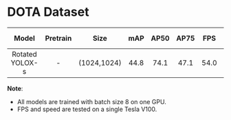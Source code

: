 # DOTA Dataset

|      Model      | Pretrain |    Size     | mAP  | AP50 | AP75 | FPS  | speed (ms) |
|:---------------:|:--------:|:-----------:|:----:|:----:|:----:|:----:|:----------:|
| Rotated YOLOX-s |    -     | (1024,1024) | 44.8 | 74.1 | 47.1 | 54.0 |    18.5    |

**Note**:

- All models are trained with batch size 8 on one GPU.
- FPS and speed are tested on a single Tesla V100.
